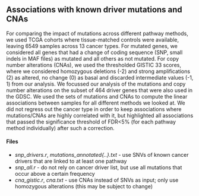 Associations with known driver mutations and CNAs
-------------------------------------------------

For comparing the impact of mutations across different pathway methods, we used
TCGA cohorts where tissue-matched controls were available, leaving 6549 samples
across 13 cancer types. For mutated genes, we considered all genes that had a
change of coding sequence (SNP, small indels in MAF files) as mutated and all
others as not mutated. For copy number alterations (CNAs), we used the
thresholded GISTIC 33 scores, where we considered homozygous deletions (-2) and
strong amplifications (2) as altered, no change (0) as basal and discarded
intermediate values (-1, 1) from our analysis. We focussed our analysis of the
mutations and copy number alterations on the subset of 464 driver genes that
were also used in the GDSC. We used the sets of mutations and CNAs to compute
the linear associations between samples for all different methods we looked at.
We did not regress out the cancer type in order to keep associations where
mutations/CNAs are highly correlated with it, but highlighted all associations
that passed the significance threshold of FDR<5% (for each pathway method
individually) after such a correction.

#### Files

* *snp_drivers.r*, *mutations_annotated{..}.txt* - use SNVs of known cancer
drivers that are linked to at least one pathway
* *snp_all.r* - do not rely on cancer driver list, but use all mutations that
occur above a certain frequency
* *cna_gistic.r*, *cna.txt* - use CNAs instead of SNVs as input; only use
homozygous alterations (this may be subject to change)
